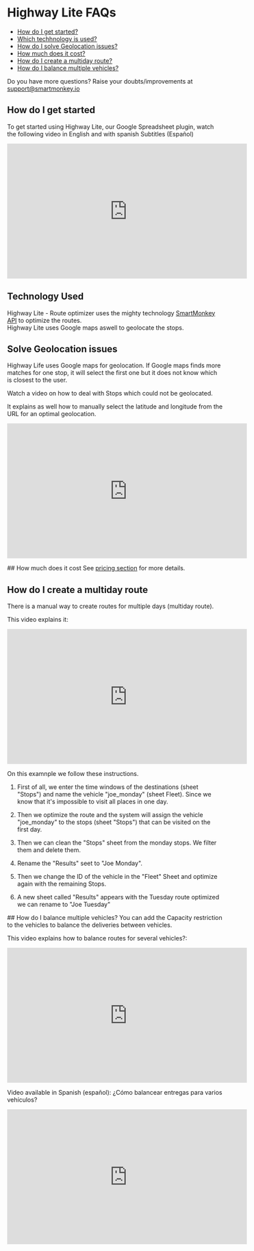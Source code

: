 # Highway Lite FAQs

* [How do I get started?](#how-do-I-get-started) 
* [Which techhnology is used?](#technology-used) 
* [How do I solve Geolocation issues? ](#solve-geolocation-issues) 
* [How much does it cost?](#How-much-does-it-cost) 
* [How do I create a multiday route?](#How-do-I-create-a-multiday-route) 
* [How do I balance multiple vehicles?](#How-do-I-balance-multiple-vehicles) 

Do you have more questions? Raise your doubts/improvements at [support@smartmonkey.io ](mailto:support@smartmonkey.io)

## How do I get started
To get started using Highway Lite, our Google Spreadsheet plugin, watch the following video in English and with spanish Subtitles (Español)
<iframe width="560" height="315" src="https://www.youtube.com/embed/vb5sQwxtLmg" frameborder="0" allow="autoplay; encrypted-media" allowfullscreen></iframe>  


## Technology Used
Highway Lite - Route optimizer uses the mighty technology [SmartMonkey API](developers/README) to optimize the routes.<br/> 
Highway Lite uses Google maps aswell to geolocate the stops.  

## Solve Geolocation issues 

Highway Life uses Google maps for geolocation. If Google maps finds more matches for one stop, it will select the first one but it does not know which is closest to the user. 

Watch a video on how to deal with Stops which could not be geolocated.

It explains as well how to manually select the latitude and longitude from the URL for an optimal geolocation. 

<iframe width="560" height="315" src="https://www.youtube.com/embed/TCn2uVJchuc" frameborder="0" allow="autoplay; encrypted-media" allowfullscreen></iframe>  

## How much does it cost
See [pricing section](products/highway_lite/pricing.md) for more details.

## How do I create a multiday route
There is a manual way to create routes for multiple days (multiday route). 

This video explains it:

<iframe width="560" height="315" src="https://www.youtube.com/embed/Sap-Dj5Ch74" frameborder="0" allow="autoplay; encrypted-media" allowfullscreen></iframe>

On this examnple we follow these instructions. 

1) First of all, we enter the time windows of the destinations (sheet "Stops") and name the vehicle "joe_monday" (sheet Fleet). Since we know that it's impossible to visit all places in one day. 

2) Then we optimize the route and the system will assign the vehicle "joe_monday" to the stops (sheet "Stops") that can be visited on the first day. 

3) Then we can clean the "Stops" sheet from the monday stops. We filter them and delete them. 

4) Rename the "Results" seet to "Joe Monday". 

5) Then we change the ID of the vehicle in the "Fleet" Sheet and optimize again with the remaining Stops. 

6) A new sheet called "Results" appears with the Tuesday route optimized we can rename to "Joe Tuesday"

## How do I balance multiple vehicles?
You can add the Capacity restriction to the vehicles to balance the deliveries between vehicles. 

This video explains how to balance routes for several vehicles?: 
<iframe width="560" height="315" src="https://www.youtube.com/embed/Ozsgi7dwmcI" frameborder="0" allow="autoplay; encrypted-media" allowfullscreen></iframe>

Video available in Spanish (español):
¿Cómo balancear entregas para varios vehículos?
<iframe width="560" height="315" src="https://www.youtube.com/embed/jIRYGUFk7vs" frameborder="0" allow="autoplay; encrypted-media" allowfullscreen></iframe>